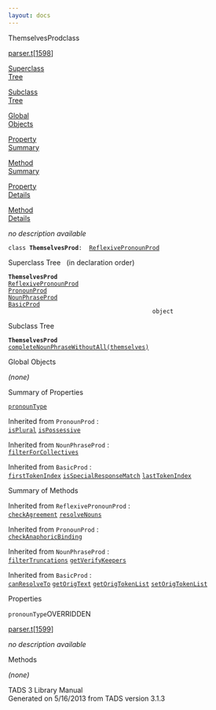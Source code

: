 ```yaml
---
layout: docs
---
```

<span class="title">ThemselvesProd</span><span class="type">class</span>

[parser.t](../file/parser.t.html)\[[1598](../source/parser.t.html#1598)\]

[Superclass  
Tree](#_SuperClassTree_)

[Subclass  
Tree](#_SubClassTree_)

[Global  
Objects](#_ObjectSummary_)

[Property  
Summary](#_PropSummary_)

[Method  
Summary](#_MethodSummary_)

[Property  
Details](#_Properties_)

[Method  
Details](#_Methods_)



*no description available*

`class `**`ThemselvesProd`**` :   `[`ReflexivePronounProd`](../object/ReflexivePronounProd.html)



<span id="_SuperClassTree_"></span>



<span class="hdln">Superclass Tree</span>   (in declaration order)



**`ThemselvesProd`**  
[`ReflexivePronounProd`](../object/ReflexivePronounProd.html)  
[`PronounProd`](../object/PronounProd.html)  
[`NounPhraseProd`](../object/NounPhraseProd.html)  
[`BasicProd`](../object/BasicProd.html)  
`                                         object`  
<span id="_SubClassTree_"></span>



<span class="hdln">Subclass Tree</span>  



**`ThemselvesProd`**  
[`completeNounPhraseWithoutAll(themselves)`](../object/completeNounPhraseWithoutAll(themselves).html)  
<span id="_ObjectSummary_"></span>



<span class="hdln">Global Objects</span>  



*(none)* <span id="_PropSummary_"></span>



<span class="hdln">Summary of Properties</span>  



[`pronounType`](#pronounType)



Inherited from `PronounProd` :  
[`isPlural`](../object/PronounProd.html#isPlural) [`isPossessive`](../object/PronounProd.html#isPossessive)

Inherited from `NounPhraseProd` :  
[`filterForCollectives`](../object/NounPhraseProd.html#filterForCollectives)

Inherited from `BasicProd` :  
[`firstTokenIndex`](../object/BasicProd.html#firstTokenIndex) [`isSpecialResponseMatch`](../object/BasicProd.html#isSpecialResponseMatch) [`lastTokenIndex`](../object/BasicProd.html#lastTokenIndex)

<span id="_MethodSummary_"></span>



<span class="hdln">Summary of Methods</span>  





Inherited from `ReflexivePronounProd` :  
[`checkAgreement`](../object/ReflexivePronounProd.html#checkAgreement) [`resolveNouns`](../object/ReflexivePronounProd.html#resolveNouns)

Inherited from `PronounProd` :  
[`checkAnaphoricBinding`](../object/PronounProd.html#checkAnaphoricBinding)

Inherited from `NounPhraseProd` :  
[`filterTruncations`](../object/NounPhraseProd.html#filterTruncations) [`getVerifyKeepers`](../object/NounPhraseProd.html#getVerifyKeepers)

Inherited from `BasicProd` :  
[`canResolveTo`](../object/BasicProd.html#canResolveTo) [`getOrigText`](../object/BasicProd.html#getOrigText) [`getOrigTokenList`](../object/BasicProd.html#getOrigTokenList) [`setOrigTokenList`](../object/BasicProd.html#setOrigTokenList)

<span id="_Properties_"></span>



<span class="hdln">Properties</span>  



<span id="pronounType"></span>

`pronounType`<span class="rem">OVERRIDDEN</span>

[parser.t](../file/parser.t.html)\[[1599](../source/parser.t.html#1599)\]



*no description available*



<span id="_Methods_"></span>



<span class="hdln">Methods</span>  



*(none)*



TADS 3 Library Manual  
Generated on 5/16/2013 from TADS version 3.1.3


